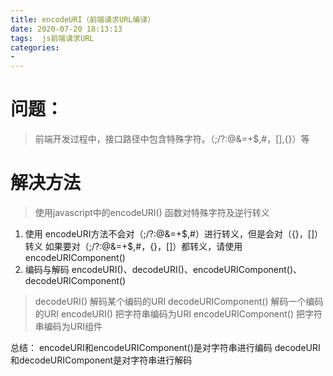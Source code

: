 ```yaml
---
title: encodeURI（前端请求URL编译）
date: 2020-07-20 18:13:13
tags:  js前端请求URL
categories:
- 
---
```


# 问题：
> 前端开发过程中，接口路径中包含特殊字符。（;/?:@&=+$,#，[],{}）等
# 解决方法
> 使用javascript中的encodeURI() 函数对特殊字符及逆行转义
1. 使用
encodeURI方法不会对（;/?:@&=+$,#）进行转义，但是会对（{}，[]）转义
如果要对（;/?:@&=+$,#，{}，[]）都转义，请使用encodeURIComponent()
2. 编码与解码
encodeURI()、decodeURI()、encodeURIComponent()、decodeURIComponent()

> decodeURI() 解码某个编码的URI
> decodeURIComponent() 解码一个编码的URI
> encodeURI() 把字符串编码为URI
> encodeURIComponent() 把字符串编码为URI组件

总结： encodeURI和encodeURIComponent()是对字符串进行编码
decodeURI和decodeURIComponent是对字符串进行解码



